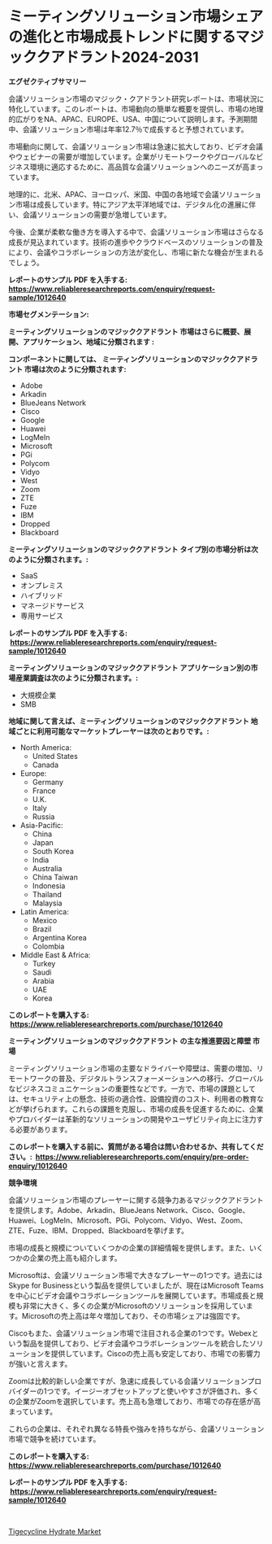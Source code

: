 <p><h1>ミーティングソリューション市場シェアの進化と市場成長トレンドに関するマジッククアドラント2024-2031</h1></p><p><strong>エグゼクティブサマリー</strong></p>
<p><p>会議ソリューション市場のマジック・クアドラント研究レポートは、市場状況に特化しています。このレポートは、市場動向の簡単な概要を提供し、市場の地理的広がりをNA、APAC、EUROPE、USA、中国について説明します。予測期間中、会議ソリューション市場は年率12.7％で成長すると予想されています。</p><p>市場動向に関して、会議ソリューション市場は急速に拡大しており、ビデオ会議やウェビナーの需要が増加しています。企業がリモートワークやグローバルなビジネス環境に適応するために、高品質な会議ソリューションへのニーズが高まっています。</p><p>地理的に、北米、APAC、ヨーロッパ、米国、中国の各地域で会議ソリューション市場は成長しています。特にアジア太平洋地域では、デジタル化の進展に伴い、会議ソリューションの需要が急増しています。</p><p>今後、企業が柔軟な働き方を導入する中で、会議ソリューション市場はさらなる成長が見込まれています。技術の進歩やクラウドベースのソリューションの普及により、会議やコラボレーションの方法が変化し、市場に新たな機会が生まれるでしょう。</p></p>
<p><strong>レポートのサンプル PDF を入手する: <a href="https://www.reliableresearchreports.com/enquiry/request-sample/1012640">https://www.reliableresearchreports.com/enquiry/request-sample/1012640</a></strong></p>
<p><strong>市場セグメンテーション:</strong></p>
<p><strong> ミーティングソリューションのマジッククアドラント 市場はさらに概要、展開、アプリケーション、地域に分類されます :</strong></p>
<p><strong>コンポーネントに関しては、 ミーティングソリューションのマジッククアドラント 市場は次のように分類されます: &nbsp;</strong></p>
<p><ul><li>Adobe</li><li>Arkadin</li><li>BlueJeans Network</li><li>Cisco</li><li>Google</li><li>Huawei</li><li>LogMeIn</li><li>Microsoft</li><li>PGi</li><li>Polycom</li><li>Vidyo</li><li>West</li><li>Zoom</li><li>ZTE</li><li>Fuze</li><li>IBM</li><li>Dropped</li><li>Blackboard</li></ul></p>
<p><strong> ミーティングソリューションのマジッククアドラント タイプ別の市場分析は次のように分類されます。:</strong></p>
<p><ul><li>SaaS</li><li>オンプレミス</li><li>ハイブリッド</li><li>マネージドサービス</li><li>専用サービス</li></ul></p>
<p><strong>レポートのサンプル PDF を入手する: &nbsp;<a href="https://www.reliableresearchreports.com/enquiry/request-sample/1012640">https://www.reliableresearchreports.com/enquiry/request-sample/1012640</a></strong></p>
<p><strong> ミーティングソリューションのマジッククアドラント アプリケーション別の市場産業調査は次のように分類されます。:</strong></p>
<p><ul><li>大規模企業</li><li>SMB</li></ul></p>
<p><strong>地域に関して言えば、ミーティングソリューションのマジッククアドラント 地域ごとに利用可能なマーケットプレーヤーは次のとおりです。:</strong></p>
<p><ul>
    <li>
        North America:
        <ul>
            <li>United States</li>
            <li>Canada</li>
        </ul>
    </li>
    <li>
        Europe:
        <ul>
            <li>Germany</li>
            <li>France</li>
            <li>U.K.</li>
            <li>Italy</li>
            <li>Russia</li>
        </ul>
    </li>
    <li>
        Asia-Pacific:
        <ul>
            <li>China</li>
            <li>Japan</li>
            <li>South Korea</li>
            <li>India</li>
            <li>Australia</li>
            <li>China Taiwan</li>
            <li>Indonesia</li>
            <li>Thailand</li>
            <li>Malaysia</li>
        </ul>
    </li>
    <li>
        Latin America:
        <ul>
            <li>Mexico</li>
            <li>Brazil</li>
            <li>Argentina Korea</li>
            <li>Colombia</li>
        </ul>
    </li>
    <li>
        Middle East & Africa:
        <ul>
            <li>Turkey</li>
            <li>Saudi</li>
            <li>Arabia</li>
            <li>UAE</li>
            <li>Korea</li>
        </ul>
    </li>
    </ul></p>
<p><strong>このレポートを購入する: &nbsp;<a href="https://www.reliableresearchreports.com/purchase/1012640">https://www.reliableresearchreports.com/purchase/1012640</a></strong></p>
<p><strong>ミーティングソリューションのマジッククアドラント の主な推進要因と障壁 市場</strong></p>
<p><p>ミーティングソリューション市場の主要なドライバーや障壁は、需要の増加、リモートワークの普及、デジタルトランスフォーメーションへの移行、グローバルなビジネスコミュニケーションの重要性などです。一方で、市場の課題としては、セキュリティ上の懸念、技術の適合性、設備投資のコスト、利用者の教育などが挙げられます。これらの課題を克服し、市場の成長を促進するために、企業やプロバイダーは革新的なソリューションの開発やユーザビリティ向上に注力する必要があります。</p></p>
<p><strong>このレポートを購入する前に、質問がある場合は問い合わせるか、共有してください。:&nbsp; <a href="https://www.reliableresearchreports.com/enquiry/pre-order-enquiry/1012640">https://www.reliableresearchreports.com/enquiry/pre-order-enquiry/1012640</a></strong></p>
<p><strong>競争環境</strong></p>
<p><p>会議ソリューション市場のプレーヤーに関する競争力あるマジッククアドラントを提供します。Adobe、Arkadin、BlueJeans Network、Cisco、Google、Huawei、LogMeIn、Microsoft、PGi、Polycom、Vidyo、West、Zoom、ZTE、Fuze、IBM、Dropped、Blackboardを挙げます。</p><p>市場の成長と規模についていくつかの企業の詳細情報を提供します。また、いくつかの企業の売上高も紹介します。</p><p>Microsoftは、会議ソリューション市場で大きなプレーヤーの1つです。過去にはSkype for Businessという製品を提供していましたが、現在はMicrosoft Teamsを中心にビデオ会議やコラボレーションツールを展開しています。市場成長と規模も非常に大きく、多くの企業がMicrosoftのソリューションを採用しています。Microsoftの売上高は年々増加しており、その市場シェアは強固です。</p><p>Ciscoもまた、会議ソリューション市場で注目される企業の1つです。Webexという製品を提供しており、ビデオ会議やコラボレーションツールを統合したソリューションを提供しています。Ciscoの売上高も安定しており、市場での影響力が強いと言えます。</p><p>Zoomは比較的新しい企業ですが、急速に成長している会議ソリューションプロバイダーの1つです。イージーオブセットアップと使いやすさが評価され、多くの企業がZoomを選択しています。売上高も急増しており、市場での存在感が高まっています。</p><p>これらの企業は、それぞれ異なる特長や強みを持ちながら、会議ソリューション市場で競争を続けています。</p></p>
<p><strong>このレポートを購入する: &nbsp; <a href="https://www.reliableresearchreports.com/purchase/1012640">https://www.reliableresearchreports.com/purchase/1012640</a></strong></p>
<p><strong>レポートのサンプル PDF を入手する: &nbsp;<a href="https://www.reliableresearchreports.com/enquiry/request-sample/1012640">https://www.reliableresearchreports.com/enquiry/request-sample/1012640</a></strong><strong></strong></p>
<p>&nbsp;</p>
<p><p><a href="https://cautious-neon-760.notion.site/Tigecycline-Hydrate-Market-Size-Focuses-on-Market-Dynamics-In-Depth-Analysis-and-Future-Projections-5bc5fb18862145998444e32a975b90c9">Tigecycline Hydrate Market</a></p></p>